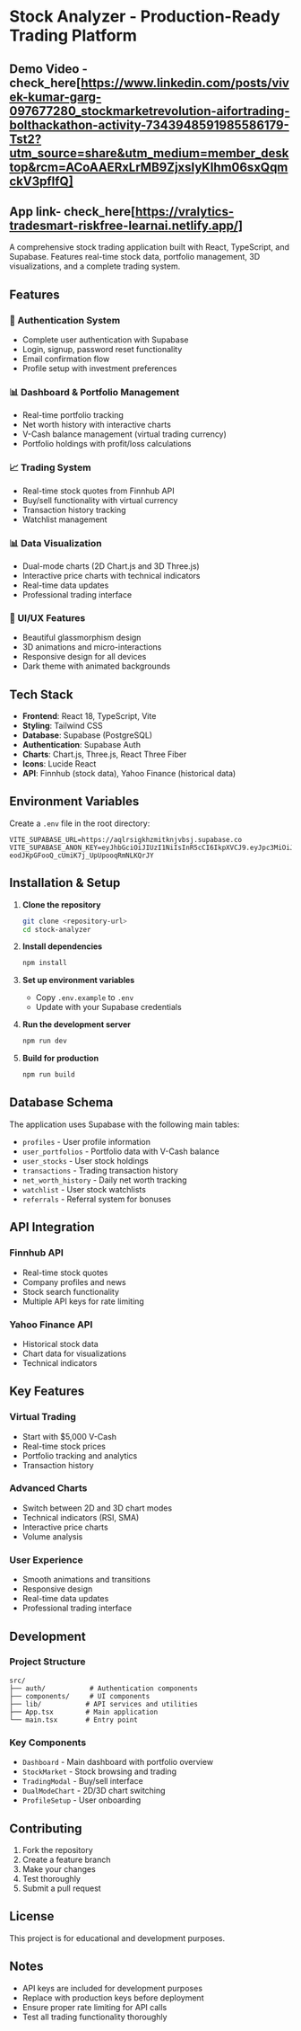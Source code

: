 # Stock Analyzer - Production-Ready Trading Platform

## Demo Video - check_here[https://www.linkedin.com/posts/vivek-kumar-garg-097677280_stockmarketrevolution-aifortrading-bolthackathon-activity-7343948591985586179-Tst2?utm_source=share&utm_medium=member_desktop&rcm=ACoAAERxLrMB9ZjxsIyKIhm06sxQqmckV3pfIfQ]

## App link-  check_here[https://vralytics-tradesmart-riskfree-learnai.netlify.app/]

A comprehensive stock trading application built with React, TypeScript, and Supabase. Features real-time stock data, portfolio management, 3D visualizations, and a complete trading system.

## Features

### 🔐 Authentication System
- Complete user authentication with Supabase
- Login, signup, password reset functionality
- Email confirmation flow
- Profile setup with investment preferences

### 📊 Dashboard & Portfolio Management
- Real-time portfolio tracking
- Net worth history with interactive charts
- V-Cash balance management (virtual trading currency)
- Portfolio holdings with profit/loss calculations

### 📈 Trading System
- Real-time stock quotes from Finnhub API
- Buy/sell functionality with virtual currency
- Transaction history tracking
- Watchlist management

### 📊 Data Visualization
- Dual-mode charts (2D Chart.js and 3D Three.js)
- Interactive price charts with technical indicators
- Real-time data updates
- Professional trading interface

### 🎨 UI/UX Features
- Beautiful glassmorphism design
- 3D animations and micro-interactions
- Responsive design for all devices
- Dark theme with animated backgrounds

## Tech Stack

- **Frontend**: React 18, TypeScript, Vite
- **Styling**: Tailwind CSS
- **Database**: Supabase (PostgreSQL)
- **Authentication**: Supabase Auth
- **Charts**: Chart.js, Three.js, React Three Fiber
- **Icons**: Lucide React
- **API**: Finnhub (stock data), Yahoo Finance (historical data)

## Environment Variables

Create a `.env` file in the root directory:

```env
VITE_SUPABASE_URL=https://aqlrsigkhzmitknjvbsj.supabase.co
VITE_SUPABASE_ANON_KEY=eyJhbGciOiJIUzI1NiIsInR5cCI6IkpXVCJ9.eyJpc3MiOiJzdXBhYmFzZSIsInJlZiI6ImFxbHJzaWdraHptaXRrbmp2YnNqIiwicm9sZSI6ImFub24iLCJpYXQiOjE3NDk1Njg3MzgsImV4cCI6MjA2NTE0NDczOH0.V1cCxF-eodJKpGFooQ_cUmiK7j_UpUpooqRmNLKQrJY
```

## Installation & Setup

1. **Clone the repository**
   ```bash
   git clone <repository-url>
   cd stock-analyzer
   ```

2. **Install dependencies**
   ```bash
   npm install
   ```

3. **Set up environment variables**
   - Copy `.env.example` to `.env`
   - Update with your Supabase credentials

4. **Run the development server**
   ```bash
   npm run dev
   ```

5. **Build for production**
   ```bash
   npm run build
   ```

## Database Schema

The application uses Supabase with the following main tables:

- `profiles` - User profile information
- `user_portfolios` - Portfolio data with V-Cash balance
- `user_stocks` - User stock holdings
- `transactions` - Trading transaction history
- `net_worth_history` - Daily net worth tracking
- `watchlist` - User stock watchlists
- `referrals` - Referral system for bonuses

## API Integration

### Finnhub API
- Real-time stock quotes
- Company profiles and news
- Stock search functionality
- Multiple API keys for rate limiting

### Yahoo Finance API
- Historical stock data
- Chart data for visualizations
- Technical indicators

## Key Features

### Virtual Trading
- Start with $5,000 V-Cash
- Real-time stock prices
- Portfolio tracking and analytics
- Transaction history

### Advanced Charts
- Switch between 2D and 3D chart modes
- Technical indicators (RSI, SMA)
- Interactive price charts
- Volume analysis

### User Experience
- Smooth animations and transitions
- Responsive design
- Real-time data updates
- Professional trading interface

## Development

### Project Structure
```
src/
├── auth/           # Authentication components
├── components/     # UI components
├── lib/           # API services and utilities
├── App.tsx        # Main application
└── main.tsx       # Entry point
```

### Key Components
- `Dashboard` - Main dashboard with portfolio overview
- `StockMarket` - Stock browsing and trading
- `TradingModal` - Buy/sell interface
- `DualModeChart` - 2D/3D chart switching
- `ProfileSetup` - User onboarding

## Contributing

1. Fork the repository
2. Create a feature branch
3. Make your changes
4. Test thoroughly
5. Submit a pull request

## License

This project is for educational and development purposes.

## Notes

- API keys are included for development purposes
- Replace with production keys before deployment
- Ensure proper rate limiting for API calls
- Test all trading functionality thoroughly
